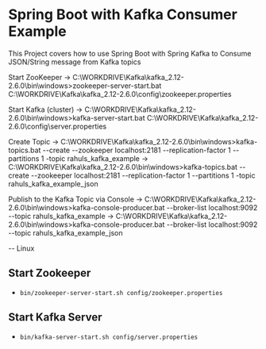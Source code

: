 # Spring Boot with Kafka Consumer Example

This Project covers how to use Spring Boot with Spring Kafka to Consume JSON/String message from Kafka topics

Start ZooKeeper
->  C:\WORKDRIVE\Kafka\kafka_2.12-2.6.0\bin\windows>zookeeper-server-start.bat C:\WORKDRIVE\Kafka\kafka_2.12-2.6.0\config\zookeeper.properties

Start Kafka (cluster)
-> C:\WORKDRIVE\Kafka\kafka_2.12-2.6.0\bin\windows>kafka-server-start.bat C:\WORKDRIVE\Kafka\kafka_2.12-2.6.0\config\server.properties

Create Topic 
-> C:\WORKDRIVE\Kafka\kafka_2.12-2.6.0\bin\windows>kafka-topics.bat --create --zookeeper localhost:2181 --replication-factor 1 --partitions 1 -topic rahuls_kafka_example
-> C:\WORKDRIVE\Kafka\kafka_2.12-2.6.0\bin\windows>kafka-topics.bat --create --zookeeper localhost:2181 --replication-factor 1 --partitions 1 -topic rahuls_kafka_example_json

Publish to the Kafka Topic via Console
-> C:\WORKDRIVE\Kafka\kafka_2.12-2.6.0\bin\windows>kafka-console-producer.bat --broker-list localhost:9092 --topic rahuls_kafka_example
-> C:\WORKDRIVE\Kafka\kafka_2.12-2.6.0\bin\windows>kafka-console-producer.bat --broker-list localhost:9092 --topic rahuls_kafka_example_json



-- Linux 
## Start Zookeeper
- `bin/zookeeper-server-start.sh config/zookeeper.properties`

## Start Kafka Server
- `bin/kafka-server-start.sh config/server.properties`


